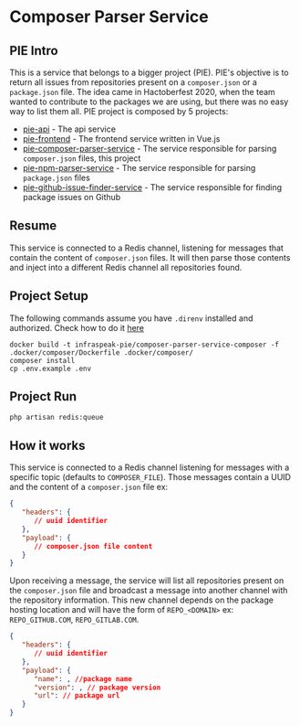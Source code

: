 # Composer Parser Service

## PIE Intro
This is a service that belongs to a bigger project (PIE). PIE's objective is to return all issues from repositories present on a `composer.json` or a `package.json` file.
The idea came in Hactoberfest 2020, when the team wanted to contribute to the packages we are using, but there was no easy way to list them all.
PIE project is composed by 5 projects:
* [pie-api](https://github.com/Infraspeak/pie-api) - The api service
* [pie-frontend](https://github.com/Infraspeak/pie-frontend) - The frontend service written in Vue.js
* [pie-composer-parser-service](https://github.com/Infraspeak/pie-composer-parser-service) - The service responsible for parsing `composer.json` files, this project
* [pie-npm-parser-service](https://github.com/Infraspeak/pie-npm-parser-service) - The service responsible for parsing `package.json` files
* [pie-github-issue-finder-service](https://github.com/Infraspeak/pie-github-issue-finder-service) - The service responsible for finding package issues on Github

## Resume
This service is connected to a Redis channel, listening for messages that contain the content of `composer.json` files. It will then parse those contents and inject into a different Redis channel all repositories found.

## Project Setup
The following commands assume you have `.direnv` installed and authorized. Check how to do it [here](https://direnv.net/docs/installation.html)
```
docker build -t infraspeak-pie/composer-parser-service-composer -f .docker/composer/Dockerfile .docker/composer/
composer install
cp .env.example .env
```

## Project Run
`php artisan redis:queue`

## How it works
This service is connected to a Redis channel listening for messages with a specific topic (defaults to `COMPOSER_FILE`). Those messages contain a UUID and the content of a `composer.json` file ex:
```json
{
   "headers": {
      // uuid identifier
   },
   "payload": {
      // composer.json file content
   }
}
```
Upon receiving a message, the service will list all repositories present on the `composer.json` file and broadcast a message into another channel with the repository information. This new channel depends on the package hosting location and will have the form of `REPO_<DOMAIN>` ex: `REPO_GITHUB.COM`, `REPO_GITLAB.COM`.

```json
{
   "headers": {
      // uuid identifier
   },
   "payload": {
      "name": , //package name
      "version": , // package version
      "url": // package url
   }
}
```
